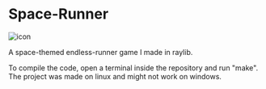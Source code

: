 # Space-Runner
![icon](https://github.com/WildCoderCrab/Space-Runner/assets/139665638/172171f2-ea95-411c-888c-d96870b32695)

A space-themed endless-runner game I made in raylib.

To compile the code, open a terminal inside the repository and run "make".
The project was made on linux and might not work on windows.
